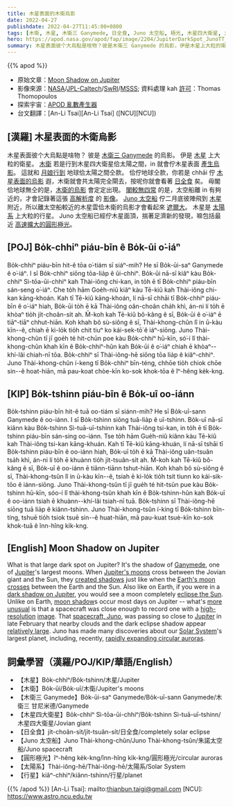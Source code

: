 ```yaml
---
title: 木星表面的木衛烏影
date: 2022-04-27
publishdate: 2022-04-27T11:45:00+0800
tags: [木衛, 木星, 木衛三 Ganymede, 日全食, Juno 太空船, 極光, 木星四大衛星, 太陽系, 圓形極光]
hero: https://apod.nasa.gov/apod/fap/image/2204/JupiterDarkSpot_JunoTT_1080.jpg
summary: 木星表面彼个大烏點是啥物？彼是木衛三 Ganymede 的烏影，伊是木星上大粒的衛星。
---
```


{{% apod %}}

- 原始文章：[Moon Shadow on Jupiter](https://apod.nasa.gov/apod/ap220427.html)
- 影像來源：[NASA](https://www.nasa.gov/)/[JPL-Caltech](https://www.jpl.nasa.gov/)/[SwRI](https://www.swri.org/)/[MSSS](http://www.msss.com/); 資料處理 kah [許可](https://creativecommons.org/licenses/by/4.0/)：Thomas Thomopoulos
- 探索宇宙：[APOD 亂數產生器](http://apod.nasa.gov/apod/random_apod.html)
- 台文翻譯：[An-Li Tsai][An-Li Tsai] ([NCU][NCU])

## [漢羅] 木星表面的木衛烏影
木星表面彼个大烏點是啥物？
彼是 [木衛三 Ganymede][Ganymede] 的烏影。
伊是 [木星][Jupiter 1] 上大粒的衛星。
[木衛][Jupiter's moons] 若是行到木星四大衛星佮太陽之間，in 就會佇木星表面 [產生烏影][created shadows]。
這就和 [月娘行到][Earth's moon crosses] 地球佮太陽之間仝款。
佮佇地球仝款，你若是 chhāi 佇 [木星表面的烏影][dark shadow on Jupiter] 遐，木衛就會共太陽完全閘去，按呢你就會看著 [日全食][eclipse the Sun] 矣。
毋閣佮地球無仝的是，[木衛的烏影][moon shadow] 會定定出現。
[閣較無四常][more unusual] 的是，太空船離 in 有夠近的，才會記錄著這張 [高解析度][high-resolution] 的 [影像][image]。
[Juno 太空船][spacecraft, Juno] 佇二月底彼陣飛到 [木星][Jupiter 2] 附近，所以離太空船較近的木星雲佮木衛的烏影才會看起來 [遮爾大][relatively large]。
木星是 [太陽系][Solar System] 上大粒的行星。
Juno 太空船已經佇木星面頂，揣著足濟新的發現，嘛包括最近 [高速擴大的圓形極光][rapidly expanding circular auroras]。

## [POJ] Bo̍k-chhiⁿ piáu-bīn ê Bo̍k-ūi o͘-iáⁿ
Bo̍k-chhiⁿ piáu-bīn hit-ê tōa o͘-tiám sī siáⁿ-mih?
He sī Bo̍k-ūi-saⁿ Ganymede ê o͘-iáⁿ.
I sī Bo̍k-chhiⁿ siōng tōa-lia̍p ê ūi-chhiⁿ.
Bo̍k-ūi nā-sī kiâⁿ kàu Bo̍k-chhiⁿ Sì-tōa-ūi-chhiⁿ kah Thài-iông chi-kan, in to̍h ē tī Bo̍k-chhiⁿ piáu-bīn sán-seng o͘-iáⁿ.
Che to̍h hām Goe̍h-niû kiâⁿ kàu Tē-kiû kah Thài-iông chi-kan kāng-khoán.
Kah tī Tē-kiû kāng-khoán, lí nā-sī chhāi tī Bo̍k-chhiⁿ piáu-bīn ê o͘-iáⁿ hiah, Bo̍k-ūi to̍h ē kā Thài-iông oân-choân cha̍h khì, án-ni lí to̍h ē khòaⁿ tio̍h ji̍t-choân-si̍t ah.
M̄-koh kah Tē-kiû bô-kâng ê sī, Bo̍k-ūi ê o͘-iáⁿ ē tiāⁿ-tiāⁿ chhut-hiān.
Koh khah bô sù-siông ê sī, Thài-khong-chûn lî in ū-kàu kīn--ê, chiah ē kì-lo̍k tio̍h chit tiuⁿ ko kái-sek-tō͘ ê iáⁿ-siōng.
Juno Thài-khong-chûn tī jī goe̍h té hit-chūn poe kàu Bo̍k-chhiⁿ hū-kīn, só͘-í lî thài-khong-chûn khah kīn ê Bo̍k-chhiⁿ-hûn kah Bo̍k-ūi ê o͘-iáⁿ chiah ē khòaⁿ--khí-lâi chiah-nī tōa.
Bo̍k-chhiⁿ sī Thài-iông-hē siōng tōa lia̍p ê kiâⁿ-chhiⁿ.
Juno Thài-khong-chûn í-keng tī Bo̍k-chhiⁿ bīn-téng, chhōe tio̍h chiok chōe sin--ê hoat-hiān, mā pau-koat chòe-kīn ko-sok khok-tōa ê îⁿ-hêng ke̍k-kng.

## [KIP] Bo̍k-tshinn piáu-bīn ê Bo̍k-uī oo-iánn
Bo̍k-tshinn piáu-bīn hit-ê tuā oo-tiám sī siánn-mih?
He sī Bo̍k-uī-sann Ganymede ê oo-iánn.
I sī Bo̍k-tshinn siōng tuā-lia̍p ê uī-tshinn.
Bo̍k-uī nā-sī kiânn kàu Bo̍k-tshinn Sì-tuā-uī-tshinn kah Thài-iông tsi-kan, in to̍h ē tī Bo̍k-tshinn piáu-bīn sán-sing oo-iánn.
Tse to̍h hām Gue̍h-niû kiânn kàu Tē-kiû kah Thài-iông tsi-kan kāng-khuán.
Kah tī Tē-kiû kāng-khuán, lí nā-sī tshāi tī Bo̍k-tshinn piáu-bīn ê oo-iánn hiah, Bo̍k-uī to̍h ē kā Thài-iông uân-tsuân tsa̍h khì, án-ni lí to̍h ē khuànn tio̍h ji̍t-tsuân-si̍t ah.
M̄-koh kah Tē-kiû bô-kâng ê sī, Bo̍k-uī ê oo-iánn ē tiānn-tiānn tshut-hiān.
Koh khah bô sù-siông ê sī, Thài-khong-tsûn lî in ū-kàu kīn--ê, tsiah ē kì-lo̍k tio̍h tsit tiunn ko kái-sik-tōo ê iánn-siōng.
Juno Thài-khong-tsûn tī jī gue̍h té hit-tsūn pue kàu Bo̍k-tshinn hū-kīn, sóo-í lî thài-khong-tsûn khah kīn ê Bo̍k-tshinn-hûn kah Bo̍k-uī ê oo-iánn tsiah ē khuànn--khí-lâi tsiah-nī tuā.
Bo̍k-tshinn sī Thài-iông-hē siōng tuā lia̍p ê kiânn-tshinn.
Juno Thài-khong-tsûn í-king tī Bo̍k-tshinn bīn-tíng, tshuē tio̍h tsiok tsuē sin--ê huat-hiān, mā pau-kuat tsuè-kīn ko-sok khok-tuā ê înn-hîng ki̍k-kng.

## [English] Moon Shadow on Jupiter
What is that large dark spot on Jupiter?
It's the shadow of [Ganymede][Ganymede], one of [Jupiter][Jupiter 1]'s largest moons.
When [Jupiter's moons][Jupiter's moons] cross between the Jovian giant and the Sun, they [created shadows][created shadows] just like when the [Earth's moon crosses][Earth's moon crosses] between the Earth and the Sun.
Also like on Earth, if you were in a [dark shadow on Jupiter][dark shadow on Jupiter], you would see a moon completely [eclipse the Sun][eclipse the Sun].
Unlike on Earth, [moon shadow][moon shadow]s occur most days on Jupiter -- what's [more unusual][more unusual] is that a spacecraft was close enough to record one with a [high-resolution][high-resolution] [image][image].
That [spacecraft, Juno][spacecraft, Juno], was passing so close to [Jupiter][Jupiter 2] in late February that nearby clouds and the dark eclipse shadow appear [relatively large][relatively large].
Juno has made many discoveries about our [Solar System][Solar System]'s largest planet, including, recently, [rapidly expanding circular auroras][rapidly expanding circular auroras].

## 詞彙學習（漢羅/POJ/KIP/華語/English）
- 【木星】Bo̍k-chhiⁿ/Bo̍k-tshinn/木星/Jupiter
- 【木衛】Bo̍k-ūi/Bo̍k-uī/木衛/Jupiter's moons
- 【木衛三 Ganymede】Bo̍k-ūi-saⁿ Ganymede/Bo̍k-uī-sann Ganymede/木衛三 甘尼米德/Ganymede
- 【木星四大衛星】Bo̍k-chhiⁿ Sì-tōa-ūi-chhiⁿ/Bo̍k-tshinn Sì-tuā-uī-tshinn/木星四大衛星/Jovian giant
- 【日全食】ji̍t-choân-si̍t/ji̍t-tsuân-si̍t/日全食/completely solar eclipse
- 【Juno 太空船】Juno Thài-khong-chûn/Juno Thài-khong-tsûn/朱諾太空船/Juno spacecraft
- 【圓形極光】îⁿ-hêng ke̍k-kng/înn-hîng ki̍k-kng/圓形極光/circular auroras
- 【太陽系】Thài-iông-hē/Thài-iông-hē/太陽系/Solar System
- 【行星】kiâⁿ-chhiⁿ/kiânn-tshinn/行星/planet


{{% /apod %}}
[An-Li Tsai]: mailto:thianbun.taigi@gmail.com
[NCU]: https://www.astro.ncu.edu.tw

[copyright]: https://apod.nasa.gov/apod/fap/lib/about_apod.html#srapply

[Ganymede]:https://apod.nasa.gov/apod/ap210614.html
[Jupiter 1]:https://solarsystem.nasa.gov/planets/jupiter/in-depth/
[Jupiter's moons]:https://solarsystem.nasa.gov/moons/jupiter-moons/overview//
[created shadows]:https://apod.nasa.gov/apod/ap110102.html
[Earth's moon crosses]:https://eclipse2017.nasa.gov/static/img/eclipse-who-what-where-and-how/eclipsesHOW.png
[dark shadow on Jupiter]:https://apod.nasa.gov/apod/ap200628.html
[eclipse the Sun]:https://apod.nasa.gov/apod/ap170820.html
[moon shadow]:https://youtu.be/kGNxKnLmOH4
[more unusual]:http://funkot.ru/wp-content/uploads/2013/12/kotik-v-shapochke.jpg
[high-resolution]:https://www.missionjuno.swri.edu/news/juno-captures-moon-shadow-on-jupiter
[image]:https://photojournal.jpl.nasa.gov/catalog/PIA25015
[spacecraft, Juno]:https://www.nasa.gov/mission_pages/juno/spacecraft/index.html
[Jupiter 2]:https://en.wikipedia.org/wiki/Jupiter
[relatively large]:https://apod.nasa.gov/apod/ap190508.html
[Solar System]:https://spaceplace.nasa.gov/menu/solar-system/
[rapidly expanding circular auroras]:https://agupubs.onlinelibrary.wiley.com/doi/10.1029/2020JA028971
